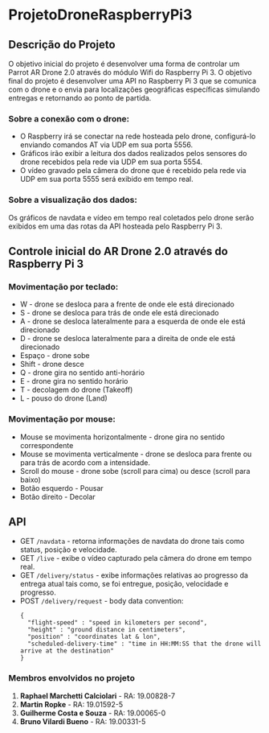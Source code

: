 # ProjetoDroneRaspberryPi3

## Descrição do Projeto

O objetivo inicial do projeto é desenvolver uma forma de controlar um Parrot AR Drone 2.0 através do módulo Wifi do Raspberry Pi 3.
O objetivo final do projeto é desenvolver uma API no Raspberry Pi 3 que se comunica com o drone e o envia para localizações geográficas específicas simulando entregas e retornando ao ponto de partida.

### Sobre a conexão com o drone:
- O Raspberry irá se conectar na rede hosteada pelo drone, configurá-lo enviando comandos AT via UDP em sua porta 5556.
- Gráficos irão exibir a leitura dos dados realizados pelos sensores do drone recebidos pela rede via UDP em sua porta 5554.
- O vídeo gravado pela câmera do drone que é recebido pela rede via UDP em sua porta 5555 será exibido em tempo real.

### Sobre a visualização dos dados:
Os gráficos de navdata e vídeo em tempo real coletados pelo drone serão exibidos em uma das rotas da API hosteada pelo Raspberry Pi 3.

## Controle inicial do AR Drone 2.0 através do Raspberry Pi 3
### Movimentação por teclado:
  - W - drone se desloca para a frente de onde ele está direcionado
  - S - drone se desloca para trás de onde ele está direcionado
  - A - drone se desloca lateralmente para a esquerda de onde ele está direcionado
  - D - drone se desloca lateralmente para a direita de onde ele está direcionado
  - Espaço - drone sobe
  - Shift - drone desce
  - Q - drone gira no sentido anti-horário
  - E - drone gira no sentido horário
  - T - decolagem do drone (Takeoff)
  - L - pouso do drone (Land)

### Movimentação por mouse:
  - Mouse se movimenta horizontalmente - drone gira no sentido correspondente
  - Mouse se movimenta verticalmente - drone se desloca para frente ou para trás de acordo com a intensidade.
  - Scroll do mouse - drone sobe (scroll para cima) ou desce (scroll para baixo)
  - Botão esquerdo - Pousar
  - Botão direito - Decolar

## API
- GET ```/navdata``` - retorna informações de navdata do drone tais como status, posição e velocidade.
- GET ```/live``` - exibe o vídeo capturado pela câmera do drone em tempo real.
- GET ```/delivery/status``` - exibe informações relativas ao progresso da entrega atual tais como, se foi entregue, posição, velocidade e progresso.
- POST ```/delivery/request``` - body data convention:
  ```
  {
    "flight-speed" : "speed in kilometers per second",
    "height" : "ground distance in centimeters",
    "position" : "coordinates lat & lon",
    "scheduled-delivery-time" : "time in HH:MM:SS that the drone will arrive at the destination"
  }
  ```

### Membros envolvidos no projeto
1. **Raphael Marchetti Calciolari** - RA: 19.00828-7
2. **Martin Ropke** - RA: 19.01592-5
3. **Guilherme Costa e Souza** - RA: 19.00065-0
4. **Bruno Vilardi Bueno** - RA: 19.00331-5
